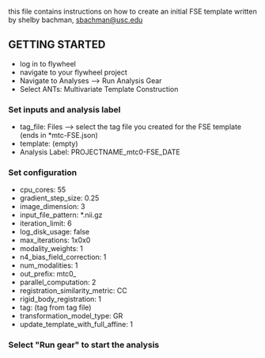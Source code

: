 this file contains instructions on how to create
an initial FSE template
written by shelby bachman, sbachman@usc.edu

## GETTING STARTED

- log in to flywheel
- navigate to your flywheel project
- Navigate to Analyses --> Run Analysis Gear
- Select ANTs: Multivariate Template Construction

### Set inputs and analysis label
- tag_file: Files --> select the tag file you created for the FSE template (ends in *mtc-FSE.json)
- template: (empty)
- Analysis Label: PROJECTNAME_mtc0-FSE_DATE

### Set configuration
- cpu_cores: 55
- gradient_step_size: 0.25
- image_dimension: 3
- input_file_pattern: *.nii.gz
- iteration_limit: 6
- log_disk_usage: false
- max_iterations: 1x0x0
- modality_weights: 1
- n4_bias_field_correction: 1
- num_modalities: 1
- out_prefix: mtc0_
- parallel_computation: 2
- registration_similarity_metric: CC
- rigid_body_registration: 1
- tag: (tag from tag file)
- transformation_model_type: GR
- update_template_with_full_affine: 1

### Select "Run gear" to start the analysis
